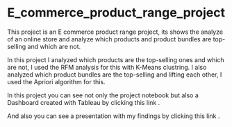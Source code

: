 # E_commerce_product_range_project
This project is an E commerce product range project, its shows the analyze of an online store and analyze which products and product bundles are top-selling and which are not.

In this project I analyzed which products are the top-selling ones and which are not, I used the RFM analysis for this with K-Means clustring. I also analyzed which product bundles are the top-selling and lifting each other, I used the Apriori algorithm for this.

In this project you can see not only the project notebook but also a Dashboard created with Tableau by clicking this link .

And also you can see a presentation with my findings by clicking this link .
